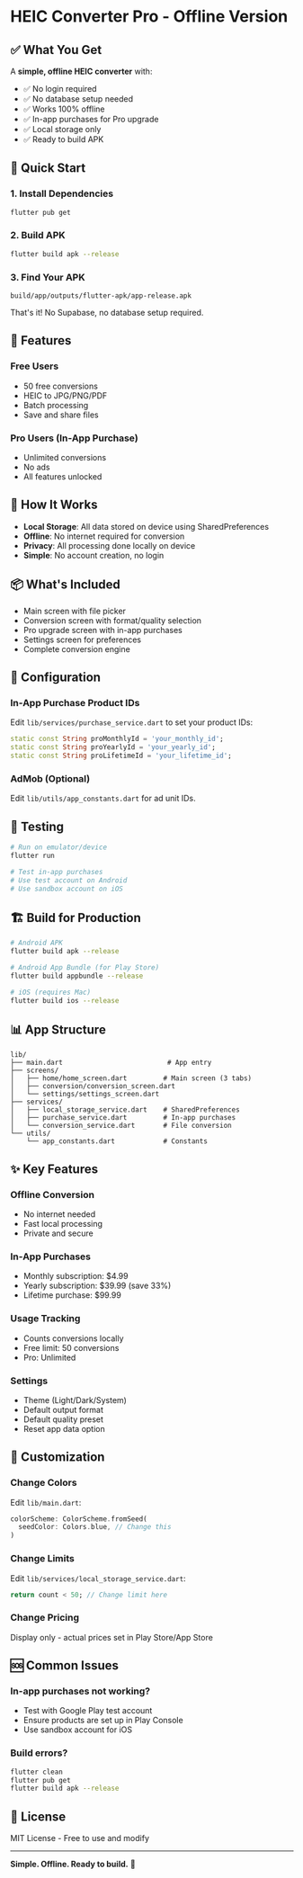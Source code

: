 # HEIC Converter Pro - Offline Version

## ✅ What You Get

A **simple, offline HEIC converter** with:
- ✅ No login required
- ✅ No database setup needed
- ✅ Works 100% offline
- ✅ In-app purchases for Pro upgrade
- ✅ Local storage only
- ✅ Ready to build APK

## 🚀 Quick Start

### 1. Install Dependencies
```bash
flutter pub get
```

### 2. Build APK
```bash
flutter build apk --release
```

### 3. Find Your APK
```
build/app/outputs/flutter-apk/app-release.apk
```

That's it! No Supabase, no database setup required.

## 📱 Features

### Free Users
- 50 free conversions
- HEIC to JPG/PNG/PDF
- Batch processing
- Save and share files

### Pro Users (In-App Purchase)
- Unlimited conversions
- No ads
- All features unlocked

## 🎯 How It Works

- **Local Storage**: All data stored on device using SharedPreferences
- **Offline**: No internet required for conversion
- **Privacy**: All processing done locally on device
- **Simple**: No account creation, no login

## 📦 What's Included

- Main screen with file picker
- Conversion screen with format/quality selection
- Pro upgrade screen with in-app purchases
- Settings screen for preferences
- Complete conversion engine

## 🔧 Configuration

### In-App Purchase Product IDs

Edit `lib/services/purchase_service.dart` to set your product IDs:
```dart
static const String proMonthlyId = 'your_monthly_id';
static const String proYearlyId = 'your_yearly_id';
static const String proLifetimeId = 'your_lifetime_id';
```

### AdMob (Optional)

Edit `lib/utils/app_constants.dart` for ad unit IDs.

## 📱 Testing

```bash
# Run on emulator/device
flutter run

# Test in-app purchases
# Use test account on Android
# Use sandbox account on iOS
```

## 🏗️ Build for Production

```bash
# Android APK
flutter build apk --release

# Android App Bundle (for Play Store)
flutter build appbundle --release

# iOS (requires Mac)
flutter build ios --release
```

## 📊 App Structure

```
lib/
├── main.dart                          # App entry
├── screens/
│   ├── home/home_screen.dart         # Main screen (3 tabs)
│   ├── conversion/conversion_screen.dart
│   └── settings/settings_screen.dart
├── services/
│   ├── local_storage_service.dart    # SharedPreferences
│   ├── purchase_service.dart         # In-app purchases
│   └── conversion_service.dart       # File conversion
└── utils/
    └── app_constants.dart            # Constants
```

## ✨ Key Features

### Offline Conversion
- No internet needed
- Fast local processing
- Private and secure

### In-App Purchases
- Monthly subscription: $4.99
- Yearly subscription: $39.99 (save 33%)
- Lifetime purchase: $99.99

### Usage Tracking
- Counts conversions locally
- Free limit: 50 conversions
- Pro: Unlimited

### Settings
- Theme (Light/Dark/System)
- Default output format
- Default quality preset
- Reset app data option

## 🎨 Customization

### Change Colors
Edit `lib/main.dart`:
```dart
colorScheme: ColorScheme.fromSeed(
  seedColor: Colors.blue, // Change this
)
```

### Change Limits
Edit `lib/services/local_storage_service.dart`:
```dart
return count < 50; // Change limit here
```

### Change Pricing
Display only - actual prices set in Play Store/App Store

## 🆘 Common Issues

### In-app purchases not working?
- Test with Google Play test account
- Ensure products are set up in Play Console
- Use sandbox account for iOS

### Build errors?
```bash
flutter clean
flutter pub get
flutter build apk --release
```

## 📄 License

MIT License - Free to use and modify

---

**Simple. Offline. Ready to build.** 🚀
